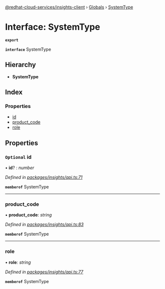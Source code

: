 [@redhat-cloud-services/insights-client](../README.md) › [Globals](../globals.md) › [SystemType](systemtype.md)

# Interface: SystemType

**`export`** 

**`interface`** SystemType

## Hierarchy

* **SystemType**

## Index

### Properties

* [id](systemtype.md#optional-id)
* [product_code](systemtype.md#product_code)
* [role](systemtype.md#role)

## Properties

### `Optional` id

• **id**? : *number*

*Defined in [packages/insights/api.ts:71](https://github.com/RedHatInsights/javascript-clients/blob/master/packages/insights/api.ts#L71)*

**`memberof`** SystemType

___

###  product_code

• **product_code**: *string*

*Defined in [packages/insights/api.ts:83](https://github.com/RedHatInsights/javascript-clients/blob/master/packages/insights/api.ts#L83)*

**`memberof`** SystemType

___

###  role

• **role**: *string*

*Defined in [packages/insights/api.ts:77](https://github.com/RedHatInsights/javascript-clients/blob/master/packages/insights/api.ts#L77)*

**`memberof`** SystemType
